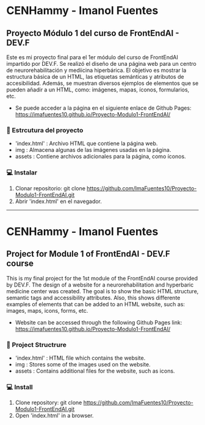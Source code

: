 # CENHammy - Imanol Fuentes
## Proyecto Módulo 1 del curso de FrontEndAI - DEV.F

Este es mi proyecto final para el 1er módulo del curso de FrontEndAI impartido por DEV.F. 
Se realizó el diseño de una página web para un centro de neurorehabilitación y mediicina hiperbárica.
El objetivo es mostrar la estructura básica de un HTML, las etiquetas semánticas y atributos de accesibilidad.
Además, se muestran diversos ejemplos de elementos que se pueden añadir a un HTML, como: imágenes, mapas, íconos, formularios, etc.

* Se puede acceder a la página en el siguiente enlace de Github Pages:
  https://imafuentes10.github.io/Proyecto-Modulo1-FrontEndAI/

### 📜 Estrcutura del proyecto

- 'index.html' : Archivo HTML que contiene la página web.
- img : Almacena algunas de las imágenes usadas en la página.
- assets : Contiene archivos adicionales para la página, como íconos.

### 💻 Instalar

1. Clonar repositorio:
        git clone https://github.com/ImaFuentes10/Proyecto-Modulo1-FrontEndAI.git
2. Abrir 'index.html' en el navegador.

-----------------------

# CENHammy - Imanol Fuentes
## Project for Module 1 of FrontEndAI - DEV.F course

This is my final project for the 1st module of the FrontEndAI course provided by DEV.F.
The design of a website for a neurorehabilitation and hyperbaric medicine center was created.
The goal is to show the basic HTML structure, semantic tags and accessibility attributes.
Also, this shows differente examples of elements that can be added to an HTML website, such as: images, maps, icons, forms, etc.

* Website can be accessed through the following Github Pages link:
  https://imafuentes10.github.io/Proyecto-Modulo1-FrontEndAI/
  
### 📜 Project Structrure

- 'index.html' : HTML file which contains the website.
- img : Stores some of the images used on the website.
- assets : Contains additional files for the website, such as icons.

### 💻 Install

1. Clone repository:
        git clone https://github.com/ImaFuentes10/Proyecto-Modulo1-FrontEndAI.git
2. Open 'index.html' in a browser.

